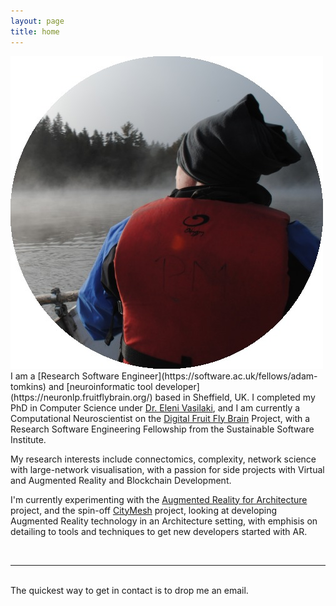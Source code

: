 ```yaml
---
layout: page
title: home
---
```


<img class="col one right" src="/img/prof_pic.jpg">

<br/>
I am a [Research Software Engineer](https://software.ac.uk/fellows/adam-tomkins) and [neuroinformatic tool developer](https://neuronlp.fruitflybrain.org/) based in Sheffield, UK. I completed my PhD in Computer Science under <a href="http://staffwww.dcs.shef.ac.uk/people/E.Vasilaki/" target="blank">Dr. Eleni Vasilaki</a>, and I am currently a Computational Neuroscientist on the <a href="http://gtr.rcuk.ac.uk/projects?ref=BB/M025527/1" target="blank"> Digital Fruit Fly Brain</a> Project, with a Research Software Engineering Fellowship from the Sustainable Software Institute.

My research interests include connectomics, complexity, network science with large-network visualisation, with a passion for side projects with Virtual and Augmented Reality and Blockchain Development.

I'm currently experimenting with the [Augmented Reality for Architecture](http://adamrtomkins.github.io/blog/) project, and the spin-off [CityMesh](https://adamrtomkins.github.io/CityMesh/) project, looking at developing Augmented Reality technology in an Architecture setting, with emphisis on detailing to tools and techniques to get new developers started with AR.

<br/>
<hr/>
<br/>
<span class="contacticon center">
	<a href="https://github.com/adamrtomkins" target="_blank"><i class="fa fa-github-square"></i></a>
	<a href="www.linkedin.com/in/adam-tomkins-21261717" target="_blank"><i class="fa fa-linkedin-square"></i></a>
	<a href="https://twitter.com/DrTomki" target="_blank"><i class="fa fa-twitter-square"></i></a>
</span>

<div class="col three caption">
	The quickest way to get in contact is to drop me an email.
</div>


